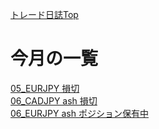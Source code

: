 ﻿[トレード日誌Top](../index.md)  

# 今月の一覧
[05_EURJPY 損切](./05_EURJPY/main.md)  
[06_CADJPY ash 損切](./06_CADJPY/main.md)  
[06_EURJPY ash ポジション保有中](./06_EURJPY/main.md)  
